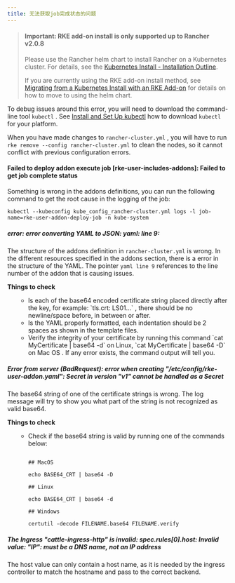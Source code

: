 ```yaml
---
title: 无法获取job完成状态的问题
---
```


> #### **Important: RKE add-on install is only supported up to Rancher v2.0.8**
>
> Please use the Rancher helm chart to install Rancher on a Kubernetes cluster. For details, see the [Kubernetes Install - Installation Outline](/docs/installation/k8s-install/#installation-outline).
>
> If you are currently using the RKE add-on install method, see [Migrating from a Kubernetes Install with an RKE Add-on](/docs/upgrades/upgrades/migrating-from-rke-add-on/) for details on how to move to using the helm chart.

To debug issues around this error, you will need to download the command-line tool `kubectl` . See [Install and Set Up kubectl](https://kubernetes.io/docs/tasks/tools/install-kubectl/) how to download `kubectl` for your platform.

When you have made changes to `rancher-cluster.yml` , you will have to run `rke remove --config rancher-cluster.yml` to clean the nodes, so it cannot conflict with previous configuration errors.

#### Failed to deploy addon execute job [rke-user-includes-addons]: Failed to get job complete status

Something is wrong in the addons definitions, you can run the following command to get the root cause in the logging of the job:

``` 
kubectl --kubeconfig kube_config_rancher-cluster.yml logs -l job-name=rke-user-addon-deploy-job -n kube-system
```

##### error: error converting YAML to JSON: yaml: line 9:

The structure of the addons definition in `rancher-cluster.yml` is wrong. In the different resources specified in the addons section, there is a error in the structure of the YAML. The pointer `yaml line 9` references to the line number of the addon that is causing issues.

<b>Things to check</b>

<ul>
<ul>
<li>Is each of the base64 encoded certificate string placed directly after the key, for example: `tls.crt: LS01...` , there should be no newline/space before, in between or after.</li>
<li>Is the YAML properly formatted, each indentation should be 2 spaces as shown in the template files.</li>
<li>Verify the integrity of your certificate by running this command `cat MyCertificate | base64 -d` on Linux, `cat MyCertificate | base64 -D` on Mac OS . If any error exists, the command output will tell you.</li>
</ul>
</ul>

##### Error from server (BadRequest): error when creating "/etc/config/rke-user-addon.yaml": Secret in version "v1" cannot be handled as a Secret

The base64 string of one of the certificate strings is wrong. The log message will try to show you what part of the string is not recognized as valid base64.

<b>Things to check</b>

<ul>
<ul>
<li>Check if the base64 string is valid by running one of the commands below:</li>

``` 

## MacOS

echo BASE64_CRT | base64 -D

## Linux

echo BASE64_CRT | base64 -d

## Windows

certutil -decode FILENAME.base64 FILENAME.verify
```

</ul>
</ul>

##### The Ingress "cattle-ingress-http" is invalid: spec.rules[0].host: Invalid value: "IP": must be a DNS name, not an IP address

The host value can only contain a host name, as it is needed by the ingress controller to match the hostname and pass to the correct backend.

